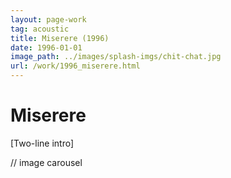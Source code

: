 ```yaml
---
layout: page-work
tag: acoustic
title: Miserere (1996)
date: 1996-01-01
image_path: ../images/splash-imgs/chit-chat.jpg
url: /work/1996_miserere.html
---
```

# Miserere

[Two-line intro]

// image carousel

